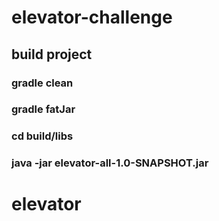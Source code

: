 # elevator-challenge

## build project
### gradle clean
### gradle fatJar
### cd build/libs
### java -jar elevator-all-1.0-SNAPSHOT.jar
# elevator

